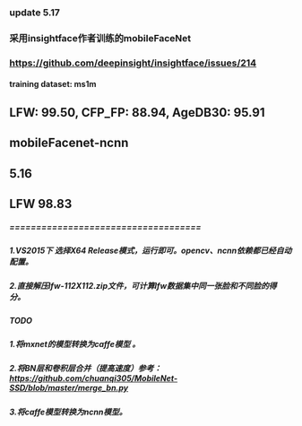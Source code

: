 ### update 5.17
### 采用insightface作者训练的mobileFaceNet 
### https://github.com/deepinsight/insightface/issues/214
#### training dataset: ms1m
## LFW: 99.50, CFP_FP: 88.94, AgeDB30: 95.91

## mobileFacenet-ncnn
## 5.16
## LFW 98.83


##### ====================================
##### 1.VS2015下 选择X64 Release模式，运行即可。opencv、ncnn依赖都已经自动配置。
##### 2.直接解压lfw-112X112.zip文件，可计算lfw数据集中同一张脸和不同脸的得分。

##### TODO ############
##### 1.将mxnet的模型转换为caffe模型 。
##### 2.将BN层和卷积层合并（提高速度）参考： https://github.com/chuanqi305/MobileNet-SSD/blob/master/merge_bn.py
##### 3.将caffe模型转换为ncnn模型。
